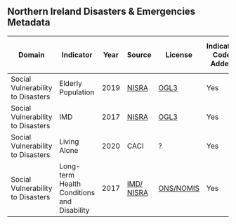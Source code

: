 ## Northern Ireland Disasters & Emergencies Metadata

| Domain | Indicator | Year | Source | License | Indicator Code Added | Data Added to `data/` |
| --- | --- | --- | --- | --- | --- | --- |
| Social Vulnerability to Disasters | Elderly Population | 2019 | [NISRA](https://www.nisra.gov.uk/publications/2019-mid-year-population-estimates-northern-ireland) | [OGL3](https://www.nisra.gov.uk/crown-copyright) | Yes | Yes |
|Social Vulnerability to Disasters | IMD | 2017 | [NISRA](https://www.nisra.gov.uk/statistics/deprivation) | [OGL3](https://www.nisra.gov.uk/crown-copyright) | Yes | Yes |
|Social Vulnerability to Disasters | Living Alone | 2020 | CACI | ? | Yes | Yes |
|Social Vulnerability to Disasters | Long-term Health Conditions and Disability | 2017 | [IMD/ NISRA](https://www.nisra.gov.uk/statistics/deprivation) | [ONS/NOMIS](https://www.nisra.gov.uk/crown-copyright) | Yes | Yes |
